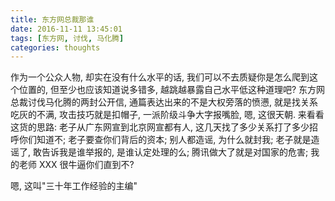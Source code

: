 ```yaml
---
title: 东方网总裁那谁
date: 2016-11-11 13:45:01
tags: [东方网, 讨伐, 马化腾]
categories: thoughts
---
```

作为一个公众人物, 却实在没有什么水平的话, 我们可以不去质疑你是怎么爬到这个位置的, 但至少也应该知道说多错多, 越跳越暴露自己水平低这种道理吧?
东方网总裁讨伐马化腾的两封公开信, 通篇表达出来的不是大权旁落的愤懑, 就是找关系吃灰的不满, 攻击技巧就是扣帽子, 一派阶级斗争大字报嘴脸, 嗯, 这很天朝.
来看看这货的思路: 
老子从广东网宣到北京网宣都有人, 这几天找了多少关系打了多少招呼你们知道不; 
老子要查你们背后的资本; 
别人都造谣, 为什么就封我; 
老子就是造谣了, 敢告诉我是谁举报的, 是谁认定处理的么; 
腾讯做大了就是对国家的危害; 
我的老师 XXX 很牛逼你们直到不?

嗯, 这叫"三十年工作经验的主编"